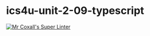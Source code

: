# ics4u-unit-2-09-typescript

[![Mr Coxall's Super Linter](https://github.com/Huzaifa-Khalid-2/ics4u-unit2-09-typescript/workflows/Mr%20Coxall's%20Super%20Linter/badge.svg)](https://github.com/Huzaifa-Khalid-2/ics4u-unit2-09-typescript/actions/)
